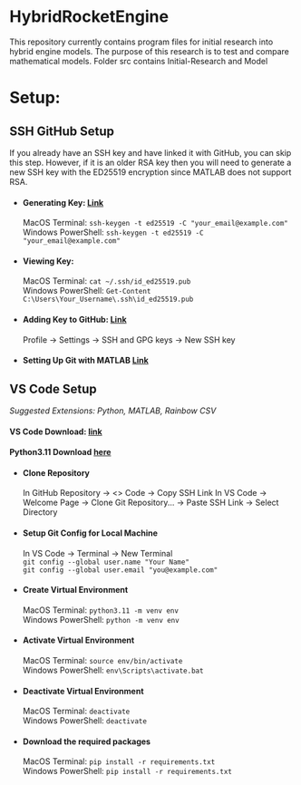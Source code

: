 # HybridRocketEngine
This repository currently contains program files for initial research into hybrid engine models. The purpose of this research is to test and compare mathematical models.
Folder src contains Initial-Research and Model

# Setup:
## SSH GitHub Setup
If you already have an SSH key and have linked it with GitHub, you can skip this step. However, if it is an older RSA key then you will need to generate a new SSH key with the ED25519 encryption since MATLAB does not support RSA.
 - #### Generating Key: [Link](https://docs.github.com/en/authentication/connecting-to-github-with-ssh/generating-a-new-ssh-key-and-adding-it-to-the-ssh-agent)  
   MacOS Terminal: `ssh-keygen -t ed25519 -C "your_email@example.com"`  
   Windows PowerShell: `ssh-keygen -t ed25519 -C "your_email@example.com"`  
 - #### Viewing Key:  
   MacOS Terminal: `cat ~/.ssh/id_ed25519.pub`  
   Windows PowerShell: `Get-Content C:\Users\Your_Username\.ssh\id_ed25519.pub`  
 - #### Adding Key to GitHub: [Link](https://docs.github.com/en/authentication/connecting-to-github-with-ssh/adding-a-new-ssh-key-to-your-github-account)  
   Profile -> Settings -> SSH and GPG keys -> New SSH key  
 - #### Setting Up Git with MATLAB [Link](https://www.mathworks.com/help/matlab/matlab_prog/set-up-git-source-control.html)
## VS Code Setup
*Suggested Extensions: Python, MATLAB, Rainbow CSV*

#### VS Code Download: [link](https://code.visualstudio.com/download)  
#### Python3.11 Download [here](https://www.python.org/downloads/)

 - #### Clone Repository
   In GitHub Repository -> <> Code -> Copy SSH Link
   In VS Code -> Welcome Page -> Clone Git Repository... -> Paste SSH Link -> Select Directory

 - #### Setup Git Config for Local Machine
   In VS Code -> Terminal -> New Terminal  
   `git config --global user.name "Your Name"`   
   `git config --global user.email "you@example.com"`   

 - #### Create Virtual Environment  
   MacOS Terminal: `python3.11 -m venv env`  
   Windows PowerShell: `python -m venv env`  

 - #### Activate Virtual Environment  
   MacOS Terminal: `source env/bin/activate`  
   Windows PowerShell: `env\Scripts\activate.bat`  

 - #### Deactivate Virtual Environment  
   MacOS Terminal: `deactivate`  
   Windows PowerShell: `deactivate`  

 - #### Download the required packages
   MacOS Terminal: `pip install -r requirements.txt`  
   Windows PowerShell: `pip install -r requirements.txt`  

